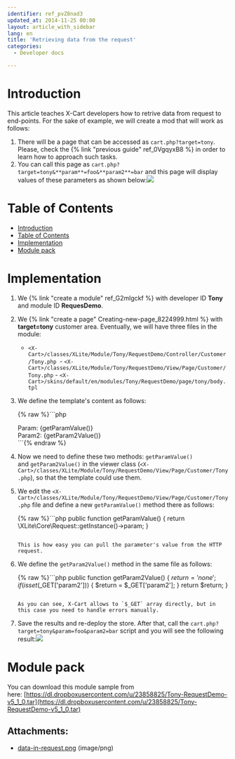 ```yaml
---
identifier: ref_pvZ8nad3
updated_at: 2014-11-25 00:00
layout: article_with_sidebar
lang: en
title: 'Retrieving data from the request'
categories:
  - Developer docs

---
```



# Introduction

This article teaches X-Cart developers how to retrive data from request to end-points. For the sake of example, we will create a mod that will work as follows:

1.  There will be a page that can be accessed as `cart.php?target=tony`. Please, check the {% link "previous guide" ref_0VgqyxB8 %} in order to learn how to approach such tasks.
2.  You can call this page as `cart.php?target=tony&**param**=foo&**param2**=bar` and this page will display values of these parameters as shown below:![]({{site.baseurl}}/attachments/524294/8355983.png)

# Table of Contents

*   [Introduction](#introduction)
*   [Table of Contents](#table-of-contents)
*   [Implementation](#implementation)
*   [Module pack](#module-pack)

# Implementation

1.  We {% link "create a module" ref_G2mlgckf %} with developer ID **Tony** and module ID **RequesDemo**.
2.  We {% link "create a page" Creating-new-page_8224999.html %} with **target=tony** customer area. Eventually, we will have three files in the module:
    - `<X-Cart>/classes/XLite/Module/Tony/RequestDemo/Controller/Customer/Tony.php
    `- `<X-Cart>/classes/XLite/Module/Tony/RequestDemo/View/Page/Customer/Tony.php`
    - `<X-Cart>/skins/default/en/modules/Tony/RequestDemo/page/tony/body.tpl`
3.  We define the template's content as follows: 

    {% raw %}```php
    <div>
    Param: {getParamValue()} <br />
    Param2: {getParam2Value()}
    </div>
    ```{% endraw %}

4.  Now we need to define these two methods: `getParamValue()` and `getParam2Value()` in the viewer class (`<X-Cart>/classes/XLite/Module/Tony/RequestDemo/View/Page/Customer/Tony.php`), so that the template could use them.
5.  We edit the `<X-Cart>/classes/XLite/Module/Tony/RequestDemo/View/Page/Customer/Tony.php` file and define a new `getParamValue()` method there as follows: 

    {% raw %}```php
        public function getParamValue()
        {
            return \XLite\Core\Request::getInstance()->param;
        }
    ```{% endraw %}

    This is how easy you can pull the parameter's value from the HTTP request.

6.  We define the `getParam2Value()` method in the same file as follows: 

    {% raw %}```php
        public function getParam2Value()
        {
            $return = 'none';
            if (isset($_GET['param2'])) {
                $return = $_GET['param2'];
            }
            return $return;
        }
    ```{% endraw %}

    As you can see, X-Cart allows to `$_GET` array directly, but in this case you need to handle errors manually.

7.  Save the results and re-deploy the store. After that, call the `cart.php?target=tony&param=foo&param2=bar` script and you will see the following result:![]({{site.baseurl}}/attachments/524294/8355983.png)

# Module pack

You can download this module sample from here: [https://dl.dropboxusercontent.com/u/23858825/Tony-RequestDemo-v5_1_0.tar](https://dl.dropboxusercontent.com/u/23858825/Tony-RequestDemo-v5_1_0.tar)

## Attachments:

* [data-in-request.png]({{site.baseurl}}/attachments/524294/8355983.png) (image/png)
